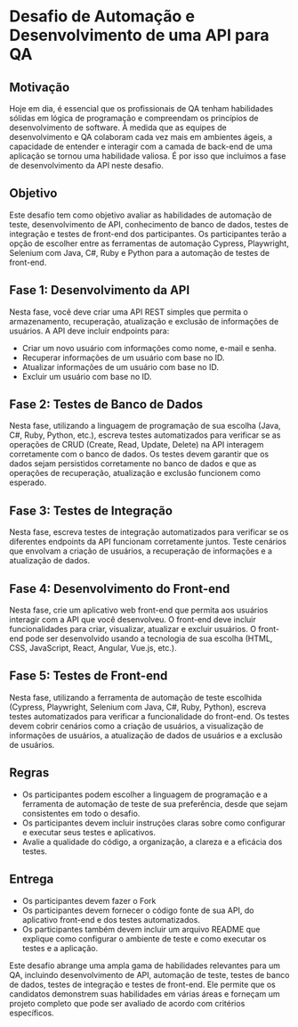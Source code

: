 # Desafio de Automação e Desenvolvimento de uma API para QA

## Motivação

Hoje em dia, é essencial que os profissionais de QA tenham habilidades sólidas em lógica de programação e compreendam os princípios de desenvolvimento de software. À medida que as equipes de desenvolvimento e QA colaboram cada vez mais em ambientes ágeis, a capacidade de entender e interagir com a camada de back-end de uma aplicação se tornou uma habilidade valiosa. É por isso que incluímos a fase de desenvolvimento da API neste desafio.

## Objetivo

Este desafio tem como objetivo avaliar as habilidades de automação de teste, desenvolvimento de API, conhecimento de banco de dados, testes de integração e testes de front-end dos participantes. Os participantes terão a opção de escolher entre as ferramentas de automação Cypress, Playwright, Selenium com Java, C#, Ruby e Python para a automação de testes de front-end.

## Fase 1: Desenvolvimento da API

Nesta fase, você deve criar uma API REST simples que permita o armazenamento, recuperação, atualização e exclusão de informações de usuários. A API deve incluir endpoints para:

- Criar um novo usuário com informações como nome, e-mail e senha.
- Recuperar informações de um usuário com base no ID.
- Atualizar informações de um usuário com base no ID.
- Excluir um usuário com base no ID.

## Fase 2: Testes de Banco de Dados

Nesta fase, utilizando a linguagem de programação de sua escolha (Java, C#, Ruby, Python, etc.), escreva testes automatizados para verificar se as operações de CRUD (Create, Read, Update, Delete) na API interagem corretamente com o banco de dados. Os testes devem garantir que os dados sejam persistidos corretamente no banco de dados e que as operações de recuperação, atualização e exclusão funcionem como esperado.

## Fase 3: Testes de Integração

Nesta fase, escreva testes de integração automatizados para verificar se os diferentes endpoints da API funcionam corretamente juntos. Teste cenários que envolvam a criação de usuários, a recuperação de informações e a atualização de dados.

## Fase 4: Desenvolvimento do Front-end

Nesta fase, crie um aplicativo web front-end que permita aos usuários interagir com a API que você desenvolveu. O front-end deve incluir funcionalidades para criar, visualizar, atualizar e excluir usuários. O front-end pode ser desenvolvido usando a tecnologia de sua escolha (HTML, CSS, JavaScript, React, Angular, Vue.js, etc.).

## Fase 5: Testes de Front-end

Nesta fase, utilizando a ferramenta de automação de teste escolhida (Cypress, Playwright, Selenium com Java, C#, Ruby, Python), escreva testes automatizados para verificar a funcionalidade do front-end. Os testes devem cobrir cenários como a criação de usuários, a visualização de informações de usuários, a atualização de dados de usuários e a exclusão de usuários.

## Regras

- Os participantes podem escolher a linguagem de programação e a ferramenta de automação de teste de sua preferência, desde que sejam consistentes em todo o desafio.
- Os participantes devem incluir instruções claras sobre como configurar e executar seus testes e aplicativos.
- Avalie a qualidade do código, a organização, a clareza e a eficácia dos testes.

## Entrega
- Os participantes devem fazer o Fork
- Os participantes devem fornecer o código fonte de sua API, do aplicativo front-end e dos testes automatizados.
- Os participantes também devem incluir um arquivo README que explique como configurar o ambiente de teste e como executar os testes e a aplicação.

Este desafio abrange uma ampla gama de habilidades relevantes para um QA, incluindo desenvolvimento de API, automação de teste, testes de banco de dados, testes de integração e testes de front-end. Ele permite que os candidatos demonstrem suas habilidades em várias áreas e forneçam um projeto completo que pode ser avaliado de acordo com critérios específicos.
